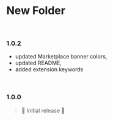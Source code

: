 # New Folder

<br>

### 1.0.2

- updated Marketplace banner colors,
- updated README,
- added extension keywords

<br>

### 1.0.0

> 🤟 Initial release 🎉
